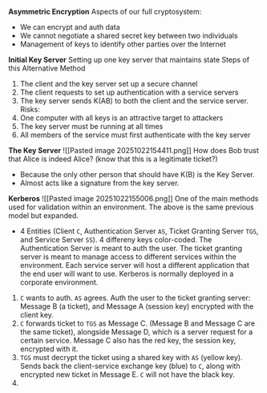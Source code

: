 **Asymmetric Encryption**
Aspects of our full cryptosystem:
- We can encrypt and auth data 
- We cannot negotiate a shared secret key between two individuals 
- Management of keys to identify other parties over the Internet

**Initial Key Server**
Setting up one key server that maintains state 
Steps of this Alternative Method 
1. The client and the key server set up a secure channel 
2. The client requests to set up authentication with a service servers
3. The key server sends K(AB) to both the client and the service server.
Risks:
4. One computer with all keys is an attractive target to attackers  
5. The key server must be running at all times  
6. All members of the service must first authenticate with the key server

**The Key Server**
![[Pasted image 20251022154411.png]]
How does Bob trust that Alice is indeed Alice? (know that this is a legitimate ticket?)
- Because the only other person that should have K(B) is the Key Server. 
- Almost acts like a signature from the key server. 

**Kerberos**
![[Pasted image 20251022155006.png]]
One of the main methods used for validation within an environment. The above is the same previous model but expanded. 
- 4 Entities (Client `C`, Authentication Server `AS`, Ticket Granting Server `TGS`, and Service Server `SS`). 4 differeny keys color-coded. The Authentication Server is meant to auth the user. The ticket granting server is meant to manage access to different services within the environment. Each service server will host a different application that the end user will want to use. Kerberos is normally deployed in a corporate environment. 
1. `C` wants to auth. `AS` agrees. Auth the user to the ticket granting server: Message B (a ticket), and Message A (session key) encrypted with the client key. 
2. `C` forwards ticket to `TGS` as Message C. (Message B and Message C are the same ticket), alongside Message D, which is a server request for a certain service. Message C also has the red key, the session key, encrypted with it. 
3. `TGS` must decrypt the ticket using a shared key with `AS` (yellow key). Sends back the client-service exchange key (blue) to `C`, along with encrypted new ticket in Message E. `C` will not have the black key. 
4. 
